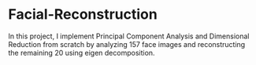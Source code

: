 # Facial-Reconstruction
In this project, I implement Principal Component Analysis and Dimensional Reduction from scratch by analyzing 157 face images and  reconstructing the remaining 20 using eigen decomposition.  

